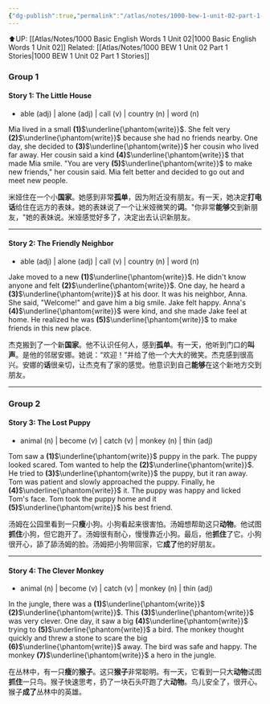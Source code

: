```yaml
---
{"dg-publish":true,"permalink":"/atlas/notes/1000-bew-1-unit-02-part-1-stories-cloze-questions/","noteIcon":""}
---
```


⬆️UP: [[Atlas/Notes/1000 Basic English Words 1 Unit 02\|1000 Basic English Words 1 Unit 02]]
Related: [[Atlas/Notes/1000 BEW 1 Unit 02 Part 1 Stories\|1000 BEW 1 Unit 02 Part 1 Stories]]
### Group 1

#### Story 1: The Little House
- able (adj) | alone (adj) | call (v) | country (n) | word (n)

Mia lived in a small **(1)**$\underline{\phantom{write}}$. She felt very **(2)**$\underline{\phantom{write}}$ because she had no friends nearby. One day, she decided to **(3)**$\underline{\phantom{write}}$ her cousin who lived far away. Her cousin said a kind **(4)**$\underline{\phantom{write}}$ that made Mia smile. "You are very **(5)**$\underline{\phantom{write}}$ to make new friends," her cousin said. Mia felt better and decided to go out and meet new people.

米娅住在一个小**国家**。她感到非常**孤单**，因为附近没有朋友。有一天，她决定**打电话**给住在远方的表妹。她的表妹说了一个让米娅微笑的**词**。"你非常**能够**交到新朋友，"她的表妹说。米娅感觉好多了，决定出去认识新朋友。

---
#### Story 2: The Friendly Neighbor
- able (adj) | alone (adj) | call (v) | country (n) | word (n)

Jake moved to a new **(1)**$\underline{\phantom{write}}$. He didn't know anyone and felt **(2)**$\underline{\phantom{write}}$. One day, he heard a **(3)**$\underline{\phantom{write}}$ at his door. It was his neighbor, Anna. She said, "Welcome!" and gave him a big smile. Jake felt happy. Anna's **(4)**$\underline{\phantom{write}}$ were kind, and she made Jake feel at home. He realized he was **(5)**$\underline{\phantom{write}}$ to make friends in this new place.

杰克搬到了一个新**国家**。他不认识任何人，感到**孤单**。有一天，他听到门口的**叫声**。是他的邻居安娜。她说：“欢迎！”并给了他一个大大的微笑。杰克感到很高兴。安娜的**话**很亲切，让杰克有了家的感觉。他意识到自己**能够**在这个新地方交到朋友。

---
### Group 2

#### Story 3: The Lost Puppy
- animal (n) | become (v) | catch (v) | monkey (n) | thin (adj)

Tom saw a **(1)**$\underline{\phantom{write}}$ puppy in the park. The puppy looked scared. Tom wanted to help the **(2)**$\underline{\phantom{write}}$. He tried to **(3)**$\underline{\phantom{write}}$ the puppy, but it ran away. Tom was patient and slowly approached the puppy. Finally, he **(4)**$\underline{\phantom{write}}$ it. The puppy was happy and licked Tom's face. Tom took the puppy home and it **(5)**$\underline{\phantom{write}}$ his best friend.

汤姆在公园里看到一只**瘦**小狗。小狗看起来很害怕。汤姆想帮助这只**动物**。他试图**抓住**小狗，但它跑开了。汤姆很有耐心，慢慢靠近小狗。最后，他**抓住**了它。小狗很开心，舔了舔汤姆的脸。汤姆把小狗带回家，它**成了**他的好朋友。

---
#### Story 4: The Clever Monkey
- animal (n) | become (v) | catch (v) | monkey (n) | thin (adj)

In the jungle, there was a **(1)**$\underline{\phantom{write}}$ **(2)**$\underline{\phantom{write}}$. This **(3)**$\underline{\phantom{write}}$ was very clever. One day, it saw a big **(4)**$\underline{\phantom{write}}$ trying to **(5)**$\underline{\phantom{write}}$ a bird. The monkey thought quickly and threw a stone to scare the big **(6)**$\underline{\phantom{write}}$ away. The bird was safe and happy. The monkey **(7)**$\underline{\phantom{write}}$ a hero in the jungle.

在丛林中，有一只**瘦**的**猴子**。这只**猴子**非常聪明。有一天，它看到一只大**动物**试图**抓住**一只鸟。猴子快速思考，扔了一块石头吓跑了大**动物**。鸟儿安全了，很开心。猴子**成了**丛林中的英雄。